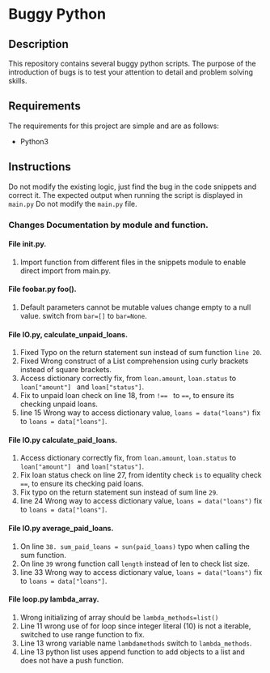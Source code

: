 # Buggy Python

## Description
This repository contains several buggy python scripts. The purpose of the introduction of bugs is to test your attention to detail and problem solving skills.

## Requirements
The requirements for this project are simple and are as follows:
- Python3

## Instructions
Do not modify the existing logic, just find the bug in the code snippets and correct it.
The expected output when running the script is displayed in `main.py`
Do not modify the `main.py` file.


### Changes Documentation by module and function.

#### File init.py.
1. Import function from different files in the snippets module to enable direct import from main.py.


#### File foobar.py foo().

1. Default parameters cannot be mutable values change empty to a null value.
switch from `bar=[]` to `bar=None`.    

#### File IO.py, calculate_unpaid_loans.

1. Fixed Typo on the return statement sun instead of sum function `line 20`. 
2. Fixed Wrong construct of a List comprehension using curly brackets instead of square brackets.
3. Access dictionary correctly fix, from `loan.amount`, `loan.status` to `loan["amount"] ` and `loan["status"]`.
4. Fix to unpaid loan check on line 18, from `!== ` to `==`, to ensure its checking unpaid loans.
5. line 15 Wrong way to access dictionary value, `loans = data("loans")` fix to `loans = data["loans"]`.


#### File IO.py calculate_paid_loans.
1. Access dictionary correctly fix, from `loan.amount`, `loan.status` to `loan["amount"] ` and `loan["status"]`.
2. Fix loan status check on line 27, from identity check `is` to equality check `==`, to ensure its checking paid loans.
3. Fix typo on the return statement sun instead of sum line `29`.
4. line 24 Wrong way to access dictionary value, `loans = data("loans")` fix to `loans = data["loans"]`.


#### File IO.py average_paid_loans.
1. On line `38. sum_paid_loans = sun(paid_loans)` typo when calling the sum function.
2. On line `39` wrong function call `length` instead of len to check list size.
3. line 33 Wrong way to access dictionary value, `loans = data("loans")` fix to `loans = data["loans"]`.


#### File loop.py lambda_array.
1. Wrong initializing of array should be `lambda_methods=list()`
2. Line 11 wrong use of for loop since integer literal (10) is not a iterable, switched to use range function to fix.
3. Line 13 wrong variable name `lambdamethods` switch to `lambda_methods`.
4. Line 13 python list uses append function to add objects to a list and does not have a push function.
